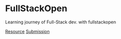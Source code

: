 # FullStackOpen
Learning journey of Full-Stack dev. with fullstackopen

[Resource](https://fullstackopen.com/en/)
[Submission](https://studies.cs.helsinki.fi/stats/courses/fullstackopen/submissions)
